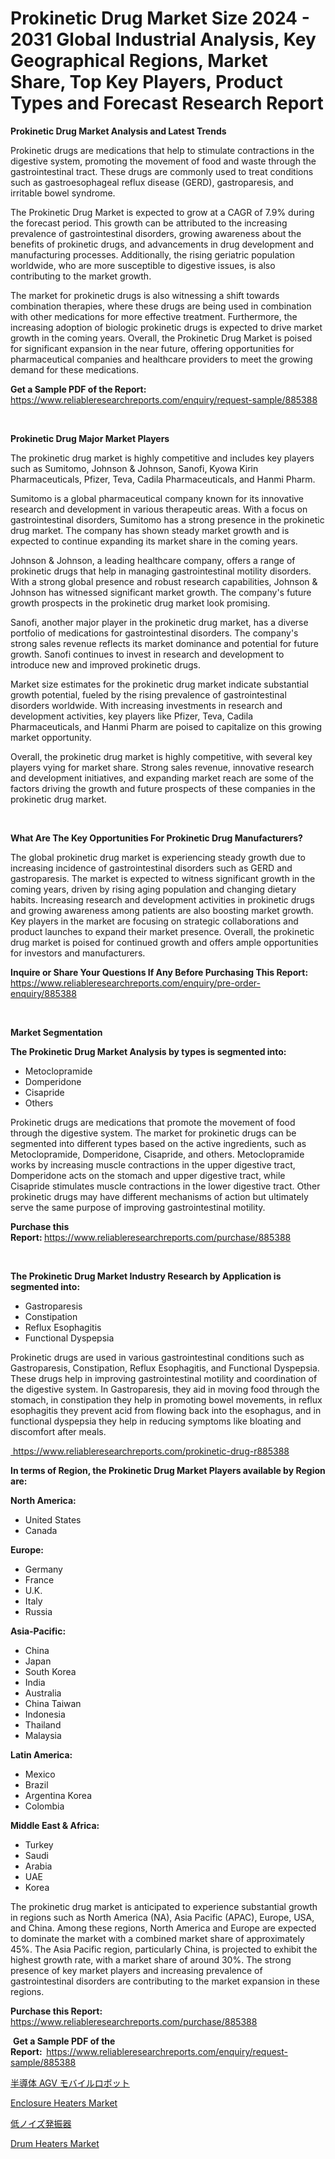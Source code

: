 <p><h1>Prokinetic Drug Market Size 2024 - 2031 Global Industrial Analysis, Key Geographical Regions, Market Share, Top Key Players, Product Types and Forecast Research Report</h1></p><p><strong>Prokinetic Drug Market Analysis and Latest Trends</strong></p>
<p><p>Prokinetic drugs are medications that help to stimulate contractions in the digestive system, promoting the movement of food and waste through the gastrointestinal tract. These drugs are commonly used to treat conditions such as gastroesophageal reflux disease (GERD), gastroparesis, and irritable bowel syndrome.</p><p>The Prokinetic Drug Market is expected to grow at a CAGR of 7.9% during the forecast period. This growth can be attributed to the increasing prevalence of gastrointestinal disorders, growing awareness about the benefits of prokinetic drugs, and advancements in drug development and manufacturing processes. Additionally, the rising geriatric population worldwide, who are more susceptible to digestive issues, is also contributing to the market growth.</p><p>The market for prokinetic drugs is also witnessing a shift towards combination therapies, where these drugs are being used in combination with other medications for more effective treatment. Furthermore, the increasing adoption of biologic prokinetic drugs is expected to drive market growth in the coming years. Overall, the Prokinetic Drug Market is poised for significant expansion in the near future, offering opportunities for pharmaceutical companies and healthcare providers to meet the growing demand for these medications.</p></p>
<p><strong>Get a Sample PDF of the Report:&nbsp;</strong> <a href="https://www.reliableresearchreports.com/enquiry/request-sample/885388">https://www.reliableresearchreports.com/enquiry/request-sample/885388</a></p>
<p>&nbsp;</p>
<p><strong>Prokinetic Drug Major Market Players</strong></p>
<p><p>The prokinetic drug market is highly competitive and includes key players such as Sumitomo, Johnson & Johnson, Sanofi, Kyowa Kirin Pharmaceuticals, Pfizer, Teva, Cadila Pharmaceuticals, and Hanmi Pharm. </p><p>Sumitomo is a global pharmaceutical company known for its innovative research and development in various therapeutic areas. With a focus on gastrointestinal disorders, Sumitomo has a strong presence in the prokinetic drug market. The company has shown steady market growth and is expected to continue expanding its market share in the coming years.</p><p>Johnson & Johnson, a leading healthcare company, offers a range of prokinetic drugs that help in managing gastrointestinal motility disorders. With a strong global presence and robust research capabilities, Johnson & Johnson has witnessed significant market growth. The company's future growth prospects in the prokinetic drug market look promising.</p><p>Sanofi, another major player in the prokinetic drug market, has a diverse portfolio of medications for gastrointestinal disorders. The company's strong sales revenue reflects its market dominance and potential for future growth. Sanofi continues to invest in research and development to introduce new and improved prokinetic drugs.</p><p>Market size estimates for the prokinetic drug market indicate substantial growth potential, fueled by the rising prevalence of gastrointestinal disorders worldwide. With increasing investments in research and development activities, key players like Pfizer, Teva, Cadila Pharmaceuticals, and Hanmi Pharm are poised to capitalize on this growing market opportunity.</p><p>Overall, the prokinetic drug market is highly competitive, with several key players vying for market share. Strong sales revenue, innovative research and development initiatives, and expanding market reach are some of the factors driving the growth and future prospects of these companies in the prokinetic drug market.</p></p>
<p>&nbsp;</p>
<p><strong>What Are The Key Opportunities For Prokinetic Drug Manufacturers?</strong></p>
<p><p>The global prokinetic drug market is experiencing steady growth due to increasing incidence of gastrointestinal disorders such as GERD and gastroparesis. The market is expected to witness significant growth in the coming years, driven by rising aging population and changing dietary habits. Increasing research and development activities in prokinetic drugs and growing awareness among patients are also boosting market growth. Key players in the market are focusing on strategic collaborations and product launches to expand their market presence. Overall, the prokinetic drug market is poised for continued growth and offers ample opportunities for investors and manufacturers.</p></p>
<p><strong>Inquire or Share Your Questions If Any Before Purchasing This Report:</strong> <a href="https://www.reliableresearchreports.com/enquiry/pre-order-enquiry/885388">https://www.reliableresearchreports.com/enquiry/pre-order-enquiry/885388</a></p>
<p>&nbsp;</p>
<p><strong>Market Segmentation</strong></p>
<p><strong>The Prokinetic Drug Market Analysis by types is segmented into:</strong></p>
<p><ul><li>Metoclopramide</li><li>Domperidone</li><li>Cisapride</li><li>Others</li></ul></p>
<p><p>Prokinetic drugs are medications that promote the movement of food through the digestive system. The market for prokinetic drugs can be segmented into different types based on the active ingredients, such as Metoclopramide, Domperidone, Cisapride, and others. Metoclopramide works by increasing muscle contractions in the upper digestive tract, Domperidone acts on the stomach and upper digestive tract, while Cisapride stimulates muscle contractions in the lower digestive tract. Other prokinetic drugs may have different mechanisms of action but ultimately serve the same purpose of improving gastrointestinal motility.</p></p>
<p><strong>Purchase this Report:&nbsp;</strong><a href="https://www.reliableresearchreports.com/purchase/885388">https://www.reliableresearchreports.com/purchase/885388</a></p>
<p>&nbsp;</p>
<p><strong>The Prokinetic Drug Market Industry Research by Application is segmented into:</strong></p>
<p><ul><li>Gastroparesis</li><li>Constipation</li><li>Reflux Esophagitis</li><li>Functional Dyspepsia</li></ul></p>
<p><p>Prokinetic drugs are used in various gastrointestinal conditions such as Gastroparesis, Constipation, Reflux Esophagitis, and Functional Dyspepsia. These drugs help in improving gastrointestinal motility and coordination of the digestive system. In Gastroparesis, they aid in moving food through the stomach, in constipation they help in promoting bowel movements, in reflux esophagitis they prevent acid from flowing back into the esophagus, and in functional dyspepsia they help in reducing symptoms like bloating and discomfort after meals.</p></p>
<p><a href="https://www.reliableresearchreports.com/prokinetic-drug-r885388">&nbsp;https://www.reliableresearchreports.com/prokinetic-drug-r885388</a></p>
<p><strong>In terms of Region, the Prokinetic Drug Market Players available by Region are:</strong></p>
<p>
    <p> <strong> North America: </strong>
        <ul>
            <li>United States</li>
            <li>Canada</li>
        </ul>
        </p> 
    <p> <strong> Europe: </strong>
        <ul>
            <li>Germany</li>
            <li>France</li>
            <li>U.K.</li>
            <li>Italy</li>
            <li>Russia</li>
        </ul>
        </p> 
    <p> <strong> Asia-Pacific: </strong>
        <ul>
            <li>China</li>
            <li>Japan</li>
            <li>South Korea</li>
            <li>India</li>
            <li>Australia</li>
            <li>China Taiwan</li>
            <li>Indonesia</li>
            <li>Thailand</li>
            <li>Malaysia</li>
        </ul>
        </p> 
    <p> <strong> Latin America: </strong>
        <ul>
            <li>Mexico</li>
            <li>Brazil</li>
            <li>Argentina Korea</li>
            <li>Colombia</li>
        </ul>
        </p> 
    <p> <strong> Middle East & Africa: </strong>
        <ul>
            <li>Turkey</li>
            <li>Saudi</li>
            <li>Arabia</li>
            <li>UAE</li>
            <li>Korea</li>
        </ul>
    </p>
    </p>
<p><p>The prokinetic drug market is anticipated to experience substantial growth in regions such as North America (NA), Asia Pacific (APAC), Europe, USA, and China. Among these regions, North America and Europe are expected to dominate the market with a combined market share of approximately 45%. The Asia Pacific region, particularly China, is projected to exhibit the highest growth rate, with a market share of around 30%. The strong presence of key market players and increasing prevalence of gastrointestinal disorders are contributing to the market expansion in these regions.</p></p>
<p><strong>Purchase this Report: </strong><a href="https://www.reliableresearchreports.com/purchase/885388">https://www.reliableresearchreports.com/purchase/885388</a></p>
<p>&nbsp;<strong>Get a Sample PDF of the Report:&nbsp;&nbsp;</strong><a href="https://www.reliableresearchreports.com/enquiry/request-sample/885388">https://www.reliableresearchreports.com/enquiry/request-sample/885388</a></p>
<p><strong></strong></p>
<p><p><a href="https://github.com/EstaSprer20231/Market-Research-Report-List-2/blob/main/7643172177485.md">半導体 AGV モバイルロボット</a></p><p><a href="https://github.com/labibmmn112/Market-Research-Report-List-1/blob/main/enclosure-heaters-market.md">Enclosure Heaters Market</a></p><p><a href="https://github.com/klon646/Market-Research-Report-List-2/blob/main/4846275177486.md">低ノイズ発振器</a></p><p><a href="https://github.com/gladysalidde/Market-Research-Report-List-1/blob/main/drum-heaters-market.md">Drum Heaters Market</a></p></p>